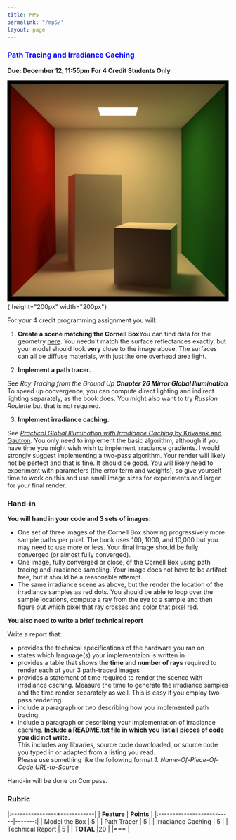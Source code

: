 ```yaml
---
title: MP5
permalink: "/mp5/"
layout: page
---
```


### <span style="color:blue"> Path Tracing and Irradiance Caching  </span>
**Due: December 12, 11:55pm**
**For 4 Credit Students Only**

![Cornell Box](/assets/img/box.jpg){:height="200px" width="200px"}

For your 4 credit programming assignment you will:

1. **Create a scene matching the Cornell Box**You can find data for the geometry [here](http://www.graphics.cornell.edu/online/box/data.html). You needn't match the surface reflectances exactly, but your model should look **very** close to the image above. The surfaces can all be diffuse materials, with just the one overhead area light.  

2. **Implement a path tracer.**

See _Ray Tracing from the Ground Up **Chapter 26 Mirror Global Illumination**_ To speed up convergence, you can compute direct lighting and indirect lighting separately, as the book does. You might also want to try _Russian Roulette_ but that is not required. 
 
3. **Implement irradiance caching.**  

See [_Practical Global Illumination with Irradiance Caching_ by Krivaenk and Gautron](http://courses.engr.illinois.edu/cs498vr3/fa2018/secure/irradiance.pdf). You only need to implement the basic algorithm, although if you have time you might wish wish to implement irradiance gradients. I would strongly suggest implementing a two-pass algorithm. Your render will likely not be perfect and that is fine. It should be good. You will likely need to experiment with parameters (the error term and weights), so give yourself time to work on this and use small image sizes for experiments and larger for your final render.
         
### Hand-in

**You will hand in your code and 3 sets of images:**

+ One set of three images of the Cornell Box showing progressively more sample paths per pixel. The book uses 100, 1000, and 10,000 but you may need to use more or less.
Your final image should be fully converged (or almost fully converged).
+ One image, fully converged or close, of the Cornell Box using path tracing and irradiance sampling. Your image does not have to be artifact free, but it should be a reasonable attempt. 
+ The same irradiance scene as above, but the render the location of the irradiance samples as red dots. You should be able to loop over the sample locations, compute a ray from the eye to a sample and then figure out which pixel that ray crosses and color that pixel red.

**You also need to write a brief technical report**

Write a report that:
+ provides the technical specifications of the hardware you ran on
+ states which language(s) your implementaion is written in
+ provides a table that shows the **time** and **number of rays** required to render each of your 3 path-traced images
+ provides a statement of time required to render the scence with irradiance caching. Measure the time to generate the irradiance samples and the time render separately as well. This is easy if you employ two-pass rendering.
+ include a paragraph or two describing how you implemented path tracing.
+ include a paragraph or describing your implementation of irradiance caching.
**Include a README.txt file in which you list all pieces of code you did not write.**  
This includes any libraries, source code downloaded, or source code you typed in or adapted from a listing you read.  
Please use something like the following format _1. Name-Of-Piece-Of-Code URL-to-Source_ 

Hand-in will be done on Compass.


### Rubric

|:----------------+------------|
| **Feature**           | **Points** |
|:--------------------------|-------:|
| Model the Box      | 5      |
| Path Tracer  | 5      |
| Irradiance Caching | 5      |
| Technical Report    | 5      |
| **TOTAL**	                 |20        |
|===
| 
